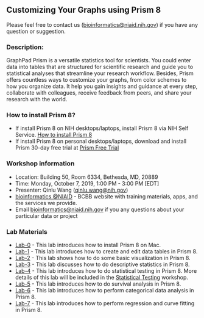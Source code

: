 ## Customizing Your Graphs using Prism 8

Please feel free to contact us (bioinformatics@niaid.nih.gov) if you have any question or suggestion. 

### Description:
GraphPad Prism is a versatile statistics tool for scientists. You could enter data into tables that are structured for scientific research and guide you to statistical analyses that streamline your research workflow. Besides, Prism offers countless ways to customize your graphs, from color schemes to how you organize data. It help you gain insights and guidance at every step, collaborate with colleagues, receive feedback from peers, and share your research with the world. 

### How to install Prism 8?
- If install Prism 8 on NIH desktops/laptops, install Prism 8 via NIH Self Service. [How to install Prism 8](https://github.com/niaid/Prism/blob/master/Lab-0/0.How%20to%20Install%20Prism%208.pdf)
- If install Prism 8 on personal desktops/laptops, download and install Prism 30-day free trial at [Prism Free Trial](https://www.graphpad.com/demos/)

### Workshop information
- Location: Building 50, Room 6334, Bethesda, MD, 20889
- Time: Monday, October 7, 2019, 1:00 PM - 3:00 PM [EDT]
- Presenter: Qinlu Wang (qinlu.wang@nih.gov) 
- [bioinformatics @NIAID](https://bioinformatics.niaid.nih.gov/) - BCBB website with training materials, apps, and the services we provide.
- Email bioinformatics@niaid.nih.gov if you any questions about your particular data or project

### Lab Materials
- [Lab-0](https://github.com/niaid/Prism/tree/master/Lab-0) - This lab introduces how to install Prism 8 on Mac. 
- [Lab-1](https://github.com/niaid/Prism/tree/master/Lab-1) - This lab introduces how to create and edit data tables in Prism 8. 
- [Lab-2](https://github.com/niaid/Prism/tree/master/Lab-2) - This lab shows how to do some basic visualization in Prism 8. 
- [Lab-3](https://github.com/niaid/Prism/tree/master/Lab-3) - This lab discusses how to do descriptive statistics in Prism 8. 
- [Lab-4](https://github.com/niaid/Prism/tree/master/Lab-4) - This lab introduces how to do statistical testing in Prism 8. More details of this lab will be included in the [Statistical Testing](https://github.com/niaid/ACE/tree/master/Statistical%20Testing) workshop. 
- [Lab-5](https://github.com/niaid/Prism/tree/master/Lab-5) - This lab introduces how to do survival analysis in Prism 8. 
- [Lab-6](https://github.com/niaid/Prism/tree/master/Lab-6) - This lab introduces how to perform categorical data analysis in Prism 8.
- [Lab-7](https://github.com/niaid/Prism/tree/master/Lab-7) - This lab introduces how to perform regression and curve fitting in Prism 8. 

